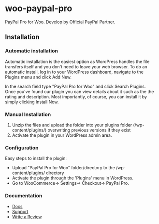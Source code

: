 # woo-paypal-pro
PayPal Pro for Woo. Develop by Official PayPal Partner. 


## Installation

### Automatic installation

Automatic installation is the easiest option as WordPress handles the file transfers itself and you don't need to leave your web browser. To do an automatic install, log in to your WordPress dashboard, navigate to the Plugins menu and click Add New.

In the search field type "PayPal Pro for Woo" and click Search Plugins. Once you've found our plugin you can view details about it such as the the rating and description. Most importantly, of course, you can install it by simply clicking Install Now.

### Manual Installation

1. Unzip the files and upload the folder into your plugins folder (/wp-content/plugins/) overwriting previous versions if they exist
2. Activate the plugin in your WordPress admin area.


### Configuration

Easy steps to install the plugin:

*	Upload "PayPal Pro for Woo" folder/directory to the /wp-content/plugins/ directory
*	Activate the plugin through the 'Plugins' menu in WordPress.
*	Go to WooCommerce=> Settings=> Checkout=> PayPal Pro.

### Documentation

*	<a href="https://www.premiumdev.com/product/paypal-pro-for-woocommerce/" target="_blank">Docs</a>
*	<a href="http://wordpress.org/support/plugin/woo-paypal-pro" target="_blank">Support</a>
*	<a href="http://wordpress.org/support/view/plugin-reviews/woo-paypal-pro" target="_blank">Write a Review</a>